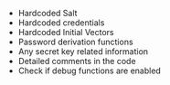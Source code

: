- Hardcoded Salt
- Hardcoded credentials
- Hardcoded Initial Vectors
- Password derivation functions
- Any secret key related information
- Detailed comments in the code
- Check if debug functions are enabled
